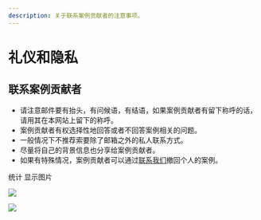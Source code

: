 ```yaml
---
description: 关于联系案例贡献者的注意事项。
---
```


# 礼仪和隐私

## 联系案例贡献者

* 请注意邮件要有抬头，有问候语，有结语，如果案例贡献者有留下称呼的话，请用其在本网站上留下的称呼。
* 案例贡献者有权选择性地回答或者不回答案例相关的问题。
* 一般情况下不推荐索要除了邮箱之外的私人联系方式。
* 尽量将自己的背景信息也分享给案例贡献者。
* 如果有特殊情况，案例贡献者可以通过[联系我们](./#tuan-dui-cheng-yuan)撤回个人的案例。

统计 显示图片


<a href="https://clustrmaps.com/site/1bynh"  title="Visit tracker"><img src="//www.clustrmaps.com/map_v2.png?d=0826DKcvVNCgw5NI1cXM0_69O-1XOWU6xXzQZg7yNsA&cl=ffffff" /></a>

<script type="text/javascript" id="clustrmaps" src="//clustrmaps.com/map_v2.js?d=0826DKcvVNCgw5NI1cXM0_69O-1XOWU6xXzQZg7yNsA&cl=ffffff&w=a"></script>

<a href="https://clustrmaps.com/site/1bynh"  title="Visit tracker"><img src="//www.clustrmaps.com/map_v2.png?d=0826DKcvVNCgw5NI1cXM0_69O-1XOWU6xXzQZg7yNsA&cl=ffffff" /></a>

<script type="text/javascript" id="clstr_globe" src="//clustrmaps.com/globe.js?d=0826DKcvVNCgw5NI1cXM0_69O-1XOWU6xXzQZg7yNsA"></script>
